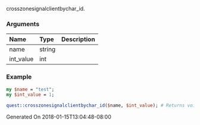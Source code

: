 crosszonesignalclientbychar_id.
### Arguments
**Name**|**Type**|**Description**
:---|:---|:---
name|string|
int_value|int|

### Example

```perl
my $name = "test";
my $int_value = 1;

quest::crosszonesignalclientbychar_id($name, $int_value); # Returns void
```


Generated On 2018-01-15T13:04:48-08:00